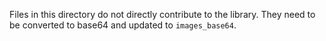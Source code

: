 Files in this directory do not directly contribute to the library. They need to be converted to base64 and updated to `images_base64`.
